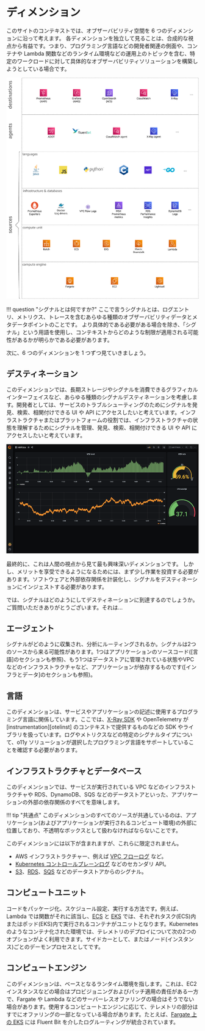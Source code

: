 # ディメンション

このサイトのコンテキストでは、オブザーバビリティ空間を 6 つのディメンションに沿って考えます。
各ディメンションを独立して見ることは、合成的な視点から有益です。つまり、プログラミング言語などの開発者関連の側面や、コンテナや Lambda 関数などのランタイム環境などの運用上のトピックを含む、特定のワークロードに対して具体的なオブザーバビリティソリューションを構築しようとしている場合です。

![o11y space](images/o11y-space.png)


!!! question "シグナルとは何ですか?"
    ここで言うシグナルとは、ログエントリ、メトリクス、トレースを含むあらゆる種類のオブザーバビリティデータとメタデータポイントのことです。
    より具体的である必要がある場合を除き、「シグナル」という用語を使用し、コンテキストからどのような制限が適用される可能性があるかが明らかである必要があります。

次に、6 つのディメンションを 1 つずつ見ていきましょう。

## デスティネーション

このディメンションでは、長期ストレージやシグナルを消費できるグラフィカルインターフェイスなど、あらゆる種類のシグナルデスティネーションを考慮します。開発者としては、サービスのトラブルシューティングのためにシグナルを発見、検索、相関付けできる UI や API にアクセスしたいと考えています。インフラストラクチャまたはプラットフォームの役割では、インフラストラクチャの状態を理解するためにシグナルを管理、発見、検索、相関付けできる UI や API にアクセスしたいと考えています。

![Grafana スクリーンショット](images/grafana.png)

最終的に、これは人間の視点から見て最も興味深いディメンションです。
しかし、メリットを享受できるようになるためには、まず少し作業を投資する必要があります。ソフトウェアと外部依存関係を計装化し、シグナルをデスティネーションにインジェストする必要があります。

では、シグナルはどのようにしてデスティネーションに到達するのでしょうか。ご質問いただきありがとうございます。それは...

## エージェント

シグナルがどのように収集され、分析にルーティングされるか。シグナルは2つのソースから来る可能性があります。1つはアプリケーションのソースコード([言語]のセクションも参照)、もう1つはデータストアに管理されている状態やVPCなどのインフラストラクチャなど、アプリケーションが依存するものです([インフラとデータ]のセクションも参照)。



## 言語

このディメンションは、サービスやアプリケーションの記述に使用するプログラミング言語に関係しています。ここでは、[X-Ray SDK][xraysdks] や OpenTelemetry が [instrumentation][otelinst] のコンテキストで提供するものなどの SDK やライブラリを扱っています。ログやメトリクスなどの特定のシグナルタイプについて、o11y ソリューションが選択したプログラミング言語をサポートしていることを確認する必要があります。

## インフラストラクチャとデータベース

このディメンションでは、サービスが実行されている VPC などのインフラストラクチャや RDS、DynamoDB、SQS などのデータストアといった、アプリケーションの外部の依存関係のすべてを意味します。

!!! tip "共通点"
    このディメンションのすべてのソースが共通しているのは、アプリケーション(およびアプリケーションが実行されるコンピュート環境)の外部に位置しており、不透明なボックスとして扱わなければならないことです。

このディメンションには以下が含まれますが、これらに限定されません。

- AWS インフラストラクチャー、例えば [VPC フローログ][vpcfl] など。
- [Kubernetes コントロールプレーンログ][kubecpl] などのセカンダリ API。  
- [S3][s3mon]、[RDS][rdsmon]、[SQS][sqstrace] などのデータストアからのシグナル。

## コンピュートユニット

コードをパッケージ化、スケジュール設定、実行する方法です。例えば、Lambda では関数がそれに該当し、[ECS][ecs] と [EKS][eks] では、それぞれタスク(ECS)内またはポッド(EKS)内で実行されるコンテナがユニットとなります。Kubernetes のようなコンテナ化された環境では、テレメトリのデプロイについて次の2つのオプションがよく利用できます。サイドカーとして、またはノード(インスタンス)ごとのデーモンプロセスとしてです。

## コンピュートエンジン

このディメンションは、ベースとなるランタイム環境を指します。これは、EC2 インスタンスなどの場合はプロビジョニングおよびパッチ適用の責任がある一方で、Fargate や Lambda などのサーバーレスオファリングの場合はそうでない場合があります。使用するコンピュートエンジンに応じて、テレメトリの部分はすでにオファリングの一部となっている場合があります。たとえば、[Fargate 上の EKS][firelensef] には Fluent Bit を介したログルーティングが統合されています。


[aes]: https://aws.amazon.com/elasticsearch-service/ "Amazon Elasticsearch Service"
[adot]: https://aws-otel.github.io/ "AWS Distro for OpenTelemetry"
[amg]: https://aws.amazon.com/grafana/ "Amazon Managed Grafana"
[amp]: https://aws.amazon.com/prometheus/ "Amazon Managed Service for Prometheus" 
[batch]: https://aws.amazon.com/batch/ "AWS Batch"
[beans]: https://aws.amazon.com/elasticbeanstalk/ "AWS Elastic Beanstalk"
[cw]: https://aws.amazon.com/cloudwatch/ "Amazon CloudWatch"
[dimensions]: ../dimensions
[ec2]: https://aws.amazon.com/ec2/ "Amazon EC2"
[ecs]: https://aws.amazon.com/ecs/ "Amazon Elastic Container Service" 
[eks]: https://aws.amazon.com/eks/ "Amazon Elastic Kubernetes Service"
[fargate]: https://aws.amazon.com/fargate/ "AWS Fargate" 
[fluentbit]: https://fluentbit.io/ "Fluent Bit"
[firelensef]: https://aws.amazon.com/blogs/containers/fluent-bit-for-amazon-eks-on-aws-fargate-is-here/ "Fluent Bit for Amazon EKS on AWS Fargate is here"
[jaeger]: https://www.jaegertracing.io/ "Jaeger"
[kafka]: https://kafka.apache.org/ "Apache Kafka" 
[kubecpl]: https://docs.aws.amazon.com/eks/latest/userguide/control-plane-logs.html "Amazon EKS control plane logging"
[lambda]: https://aws.amazon.com/lambda/ "AWS Lambda"
[lightsail]: https://aws.amazon.com/lightsail/ "Amazon Lightsail"
[promex]: https://prometheus.io/docs/instrumenting/exporters/ "Prometheus exporters and integrations"
[rdsmon]: https://docs.aws.amazon.com/AmazonRDS/latest/UserGuide/Overview.LoggingAndMonitoring.html "Logging and monitoring in Amazon RDS"
[s3]: https://aws.amazon.com/s3/ "Amazon S3" 
[s3mon]: https://docs.aws.amazon.com/AmazonS3/latest/userguide/s3-incident-response.html "Logging and monitoring in Amazon S3"
[sqstrace]: https://docs.aws.amazon.com/xray/latest/devguide/xray-services-sqs.html "Amazon SQS and AWS X-Ray"
[vpcfl]: https://docs.aws.amazon.com/vpc/latest/userguide/flow-logs.html "VPC Flow Logs"
[xray]: https://aws.amazon.com/xray/ "AWS X-Ray" 
[xraysdks]: https://docs.aws.amazon.com/xray/index.html
